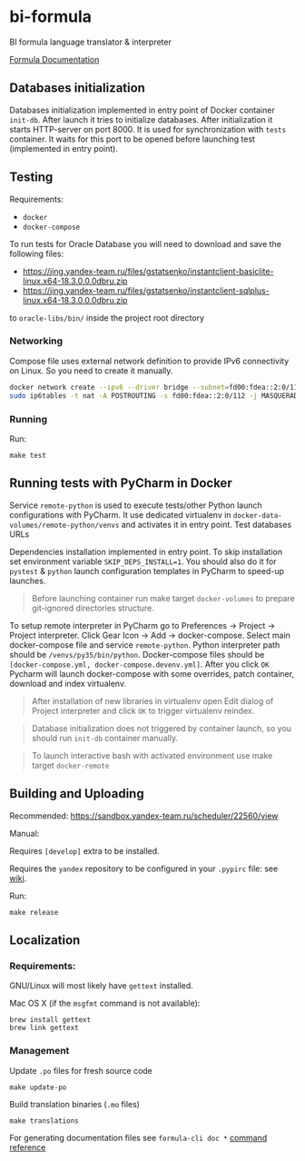 # bi-formula

BI formula language translator & interpreter

[Formula Documentation](dl_formula/README.md)


## Databases initialization

Databases initialization implemented in entry point of Docker container `init-db`.
 After launch it tries to initialize databases. After initialization it starts HTTP-server on port 8000.
 It is used for synchronization with `tests` container.
 It waits for this port to be opened before launching test (implemented in entry point).


## Testing

Requirements:
- `docker`
- `docker-compose`

To run tests for Oracle Database you will need to download and save the following files:
- https://jing.yandex-team.ru/files/gstatsenko/instantclient-basiclite-linux.x64-18.3.0.0.0dbru.zip
- https://jing.yandex-team.ru/files/gstatsenko/instantclient-sqlplus-linux.x64-18.3.0.0.0dbru.zip

to `oracle-libs/bin/` inside the project root directory


### Networking

Compose file uses external network definition to provide IPv6 connectivity on Linux. So you need to create it manually.

```bash
docker network create --ipv6 --driver bridge --subnet=fd00:fdea::2:0/112 --gateway=fd00:fdea::2:1 bi-common
sudo ip6tables -t nat -A POSTROUTING -s fd00:fdea::2:0/112 -j MASQUERADE
```


### Running

Run:
```
make test
```


## Running tests with PyCharm in Docker

Service `remote-python` is used to execute tests/other Python launch configurations with PyCharm.
 It use dedicated virtualenv in `docker-data-volumes/remote-python/venvs` and activates it in entry point.
 Test databases URLs

Dependencies installation implemented in entry point.
 To skip installation set environment variable `SKIP_DEPS_INSTALL=1`.
 You should also do it for `pystest` & `python` launch configuration templates in PyCharm to speed-up launches.

> Before launching container run make target `docker-volumes` to prepare git-ignored directories structure.

To setup remote interpreter in PyCharm go to Preferences -> Project -> Project interpreter.
 Click Gear Icon -> Add -> docker-compose.
 Select main docker-compose file and service `remote-python`. Python interpreter path should be `/venvs/py35/bin/python`.
 Docker-compose files should be `[docker-compose.yml, docker-compose.devenv.yml]`.
 After you click `OK` Pycharm will launch docker-compose with some overrides, patch container, download and index virtualenv.

> After installation of new libraries in virtualenv open Edit dialog of Project interpreter and click `OK` to trigger virtualenv reindex.

> Database initialization does not triggered by container launch, so you should run `init-db` container manually.

> To launch interactive bash with activated environment use make target `docker-remote`


## Building and Uploading

Recommended: https://sandbox.yandex-team.ru/scheduler/22560/view

Manual:

Requires `[develop]` extra to be installed.

Requires the `yandex` repository to be configured in your `.pypirc` file:
see [wiki](https://wiki.yandex-team.ru/datalens/infrastructure/support/Nastrojjka-okruzhenija/#pypi).

Run:
```
make release
```


## Localization

### Requirements:

GNU/Linux will most likely have `gettext` installed.

Mac OS X (if the `msgfmt` command is not available):
```
brew install gettext
brew link gettext
```


### Management

Update `.po` files for fresh source code

```
make update-po
```

Build translation binaries (`.mo` files)

```
make translations
```

For generating documentation files see `formula-cli doc *` [command reference](dl_formula/doc/FORMULA-CLI.md)
